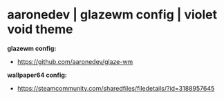 # aaronedev | glazewm config | violet void theme

**glazewm config:**
- https://github.com/aaronedev/glaze-wm

**wallpaper64 config:**
- https://steamcommunity.com/sharedfiles/filedetails/?id=3188957645
